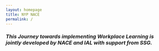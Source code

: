 ```yaml
---
layout: homepage
title: NYP NACE
permalink: /
---
```


<!-- Type your notification here - the notification bar will not appear if this is empty. For other changes, refer to _data/homepage.yml to edit the homepage -->

### *This Journey towards implementing Workplace Learning is jointly developed by NACE and IAL with support from SSG.*
